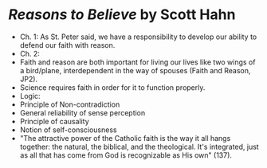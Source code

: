 
# *Reasons to Believe* by Scott Hahn

- Ch. 1: As St. Peter said, we have a responsibility to develop our ability to defend our faith with reason.
- Ch. 2:
 - Faith and reason are both important for living our lives like two wings of a bird/plane, interdependent in the way of spouses (Faith and Reason, JP2).
 - Science requires faith in order for it to function properly.
 - Logic:
 - Principle of Non-contradiction
 - General reliability of sense perception
 - Principle of causality
 - Notion of self-consciousness
- "The attractive power of the Catholic faith is the way it all hangs together: the natural, the biblical, and the theological.  It's integrated, just as all that has come from God is recognizable as His own" (137).

